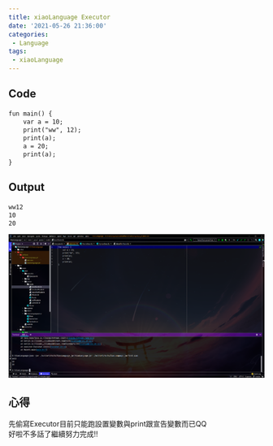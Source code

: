 ```yaml
---
title: xiaoLanguage Executor
date: '2021-05-26 21:36:00'
categories:
 - Language
tags:
 - xiaoLanguage
---
```


## Code
```
fun main() {
    var a = 10;
    print("ww", 12);
    print(a);
    a = 20;
    print(a);
}
```

## Output
```
ww12
10
20
```
![就是圖片別懷疑](/image/code-15.png)

## 心得
先偷寫Executor目前只能跑設置變數與print跟宣告變數而已QQ <br>
好啦不多話了繼續努力完成!!